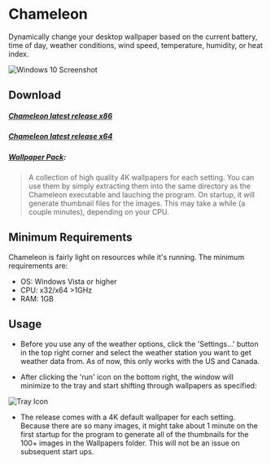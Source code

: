 # Chameleon
Dynamically change your desktop wallpaper based on the current battery, time of day, weather conditions, wind speed, temperature, humidity, or heat index. 

![Windows 10 Screenshot](https://github.com/ianmartinez/Chameleon/raw/master/Screenshots/Windows%2010.PNG)       
   
## Download
##### [Chameleon latest release x86](https://github.com/ianmartinez/Chameleon/raw/master/Release/Chameleon32.exe)
##### [Chameleon latest release x64](https://github.com/ianmartinez/Chameleon/raw/master/Release/Chameleon64.exe)
##### [Wallpaper Pack](https://minhaskamal.github.io/DownGit/#/home?url=https://github.com/ianmartinez/Chameleon/tree/master/Chameleon/Wallpapers):
> A collection of high quality 4K wallpapers for each setting.  You can use them by simply extracting them into the same directory as the Chameleon executable and lauching the program. On startup, it will generate thumbnail files for the images. This may take a while (a couple minutes), depending on your CPU. 

## Minimum Requirements
Chameleon is fairly light on resources while it's running. The minimum requirements are:
- OS: Windows Vista or higher             
- CPU: x32/x64 >1GHz          
- RAM: 1GB       
             
## Usage
- Before you use any of the weather options, click the 'Settings...' button in the top right corner and select the weather station you want to get weather data from. As of now, this only works with the US and Canada. 

- After clicking the 'run' icon on the bottom right, the window will minimize to the tray and start shifting through wallpapers as specified:

![Tray Icon](https://github.com/ianmartinez/Chameleon/raw/master/Screenshots/Tray.png)

- The release comes with a 4K default wallpaper for each setting. Because there are so many images, it might take about 1 minute on the first startup for the program to generate all of the thumbnails for the 100+ images in the Wallpapers folder. This will not be an issue on subsequent start ups.


